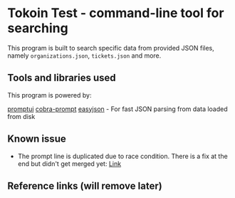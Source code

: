 # Tokoin Test - command-line tool for searching

This program is built to search specific data from provided JSON files, namely `organizations.json`, `tickets.json` and more.

## Tools and libraries used

This program is powered by:

[promptui](https://github.com/manifoldco/promptui)
[cobra-prompt](cobra-prompt)
[easyjson](jsonparser) - For fast JSON parsing from data loaded from disk

## Known issue

- The prompt line is duplicated due to race condition. There is a fix at the end but didn't get merged yet: [Link](https://github.com/manifoldco/promptui/issues/129)

## Reference links (will remove later)
